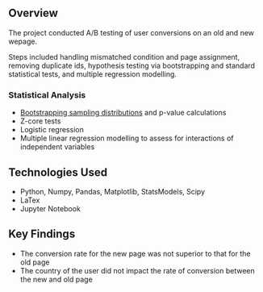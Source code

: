 
## Overview
The project conducted A/B testing of user conversions on an old and new wepage. 

Steps included handling mismatched condition and page assignment, removing duplicate ids, hypothesis testing via bootstrapping and standard statistical tests, and multiple regression modelling. 

### Statistical Analysis
- [Bootstrapping sampling distributions](https://rebeccaebarnes.github.io/2018/04/29/bootstrapping) and p-value calculations
- Z-core tests
- Logistic regression
- Multiple linear regression modelling to assess for interactions of independent variables

## Technologies Used
- Python, Numpy, Pandas, Matplotlib, StatsModels, Scipy
- LaTex
- Jupyter Notebook

## Key Findings
- The conversion rate for the new page was not superior to that for the old page 
- The country of the user did not impact the rate of conversion between the new and old page 
